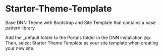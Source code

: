 # Starter-Theme-Template
Base DNN Theme with Bootstrap and Site Template that contains a base pattern library.

Add the \_default folder to the Portals folder in the DNN installation zip. Then, select Starter Theme Template as your site template when creating your new site. 
